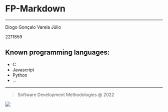# FP-Markdown
---

Diogo Gonçalo Varela Júlio

2211859

## Known programming languages:

* C
* Javascript
* Python
* ...

---
> Software Development Methodologies @ 2022

![](https://www.ipleiria.pt/normasgraficas/wp-content/uploads/sites/80/2016/08/ued_h-01.png)